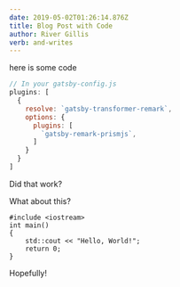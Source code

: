 ```yaml
---
date: 2019-05-02T01:26:14.876Z
title: Blog Post with Code
author: River Gillis
verb: and-writes
---
```

here is some code

```javascript
// In your gatsby-config.js
plugins: [
  {
    resolve: `gatsby-transformer-remark`,
    options: {
      plugins: [
        `gatsby-remark-prismjs`,
      ]
    }
  }
]
```

Did that work?

What about this?

```cpp{numberLines: true}
#include <iostream>
int main() 
{
    std::cout << "Hello, World!";
    return 0;
}
```

Hopefully!
